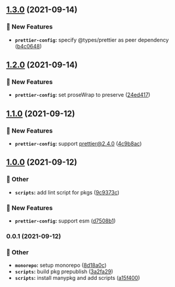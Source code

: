 ## [1.3.0](https://github.com/younho9/lib/compare/@younho9/prettier-config@1.2.0...@younho9/prettier-config@1.3.0) (2021-09-14)

### :rocket: New Features

- **`prettier-config`:** specify @types/prettier as peer dependency ([b4c0648](https://github.com/younho9/lib/commit/b4c0648c91a395e1f0a8548440aac7428e6655c4))

## [1.2.0](https://github.com/younho9/lib/compare/@younho9/prettier-config@1.1.0...@younho9/prettier-config@1.2.0) (2021-09-14)

### :rocket: New Features

- **`prettier-config`:** set proseWrap to preserve
  ([24ed417](https://github.com/younho9/lib/commit/24ed41744b8c843d880a8a9654353e5af3797e99))

## [1.1.0](https://github.com/younho9/lib/compare/@younho9/prettier-config@1.0.0...@younho9/prettier-config@1.1.0) (2021-09-12)

### :rocket: New Features

- **`prettier-config`:** support prettier@2.4.0
  ([4c9b8ac](https://github.com/younho9/lib/commit/4c9b8acd795e80ad7fdcec7c8d44e72d95e49334))

## [1.0.0](https://github.com/younho9/lib/compare/@younho9/prettier-config@0.0.1...@younho9/prettier-config@1.0.0) (2021-09-12)

### :broom: Other

- **`scripts`:** add lint script for pkgs
  ([9c9373c](https://github.com/younho9/lib/commit/9c9373cead31e81588a9002d6ed19d69d85663bb))

### :rocket: New Features

- **`prettier-config`:** support esm
  ([d7508b1](https://github.com/younho9/lib/commit/d7508b14a31b6a66e13485e4b03d2d4053441f0d))

### 0.0.1 (2021-09-12)

### :broom: Other

- **`monorepo`:** setup monorepo
  ([8d18a0c](https://github.com/younho9/lib/commit/8d18a0c02a5e238de02b0a5a2b501a9ad8ea9d16))
- **`scripts`:** build pkg prepublish
  ([3a2fa29](https://github.com/younho9/lib/commit/3a2fa29deac0c6987a49c8b098e1f0d67bc55a4e))
- **`scripts`:** install manypkg and add scripts
  ([a15f400](https://github.com/younho9/lib/commit/a15f40033c36acb89989f1aa41739252e2e30e70))
